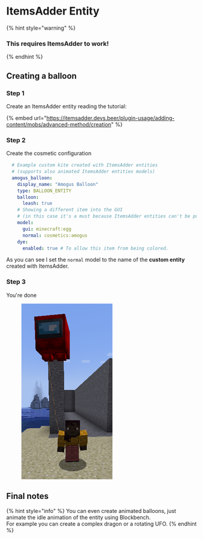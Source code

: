 # ItemsAdder Entity

{% hint style="warning" %}
### This requires ItemsAdder to work!
{% endhint %}

## Creating a balloon

### Step 1

Create an ItemsAdder entity reading the tutorial:

{% embed url="https://itemsadder.devs.beer/plugin-usage/adding-content/mobs/advanced-method/creation" %}

### Step 2

Create the cosmetic configuration

```yaml
  # Example custom kite created with ItemsAdder entities 
  # (supports also animated ItemsAdder entities models)
  amogus_balloon:
    display_name: "Amogus Balloon"
    type: BALLOON_ENTITY
    balloon:
      leash: true
    # Showing a different item into the GUI 
    # (in this case it's a must because ItemsAdder entities can't be put in GUIs)
    model:
      gui: minecraft:egg
      normal: cosmetics:amogus
    dye:
      enabled: true # To allow this item from being colored.
```

As you can see I set the `normal` model to the name of the **custom entity** created with ItemsAdder.

### Step 3

You're done

<figure><img src="../../.gitbook/assets/image (1) (1).png" alt=""><figcaption></figcaption></figure>

## Final notes

{% hint style="info" %}
You can even create animated balloons, just animate the idle animation of the entity using Blockbench.\
For example you can create a complex dragon or a rotating UFO. &#x20;
{% endhint %}
